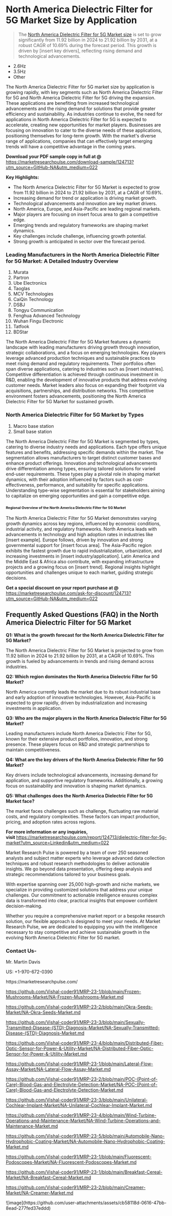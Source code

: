 <h1>North America Dielectric Filter for 5G Market&nbsp;Size by Application</h1><blockquote><p>The <a href="https://marketresearchpulse.com/download-sample/124713?utm_source=GitHub-NA&amp;utm_medium=022">North America Dielectric Filter for 5G Market size</a> is set to grow significantly from 11.92 billion in 2024 to 21.92 billion by 2031, at a robust CAGR of 10.69% during the forecast period. This growth is driven by [insert key drivers], reflecting rising demand and technological advancements.</p></blockquote><ul><li>2.6Hz<li> 3.5Hz<li> Other</li></ul><p>The North America Dielectric Filter for 5G market size by application is growing rapidly, with key segments such as North America Dielectric Filter for 5G and North America Dielectric Filter for 5G driving the expansion. These applications are benefiting from increased technological advancements and the rising demand for solutions that provide greater efficiency and sustainability. As industries continue to evolve, the need for applications in North America Dielectric Filter for 5G is expected to accelerate, creating new opportunities for market players. Businesses are focusing on innovation to cater to the diverse needs of these applications, positioning themselves for long-term growth. With the market's diverse range of applications, companies that can effectively target emerging trends will have a competitive advantage in the coming years.</p><p><strong>Download your PDF sample copy in full at @ </strong><a href="https://marketresearchpulse.com/download-sample/124713?utm_source=GitHub-NA&amp;utm_medium=022">https://marketresearchpulse.com/download-sample/124713?utm_source=GitHub-NA&amp;utm_medium=022</a></p><p><strong>Key Highlights: </strong></p><ul><li>The North America Dielectric Filter for 5G Market is expected to grow from 11.92 billion in 2024 to 21.92 billion by 2031, at a CAGR of 10.69%.</li><li>Increasing demand for trend or application is driving market growth.</li><li>Technological advancements and innovation are key market drivers.</li><li>North America, Europe, and Asia-Pacific are leading regional markets.</li><li>Major players are focusing on insert focus area to gain a competitive edge.</li><li>Emerging trends and regulatory frameworks are shaping market dynamics.</li><li>Key challenges include challenge, influencing growth potential.</li><li>Strong growth is anticipated in sector over the forecast period.</li></ul><h3>Leading Manufacturers in the North America Dielectric Filter for 5G Market: A Detailed Industry Overview</h3><ol><li>Murata</li><li>Partron</li><li>Ube Electronics</li><li>Taoglas</li><li>MCV Technologies</li><li>CaiQin Technology</li><li>DSBJ</li><li>Tongyu Communication</li><li>Fenghua Advanced Technology</li><li>Wuhan Fingu Electronic</li><li>Tatfook</li><li>BDStar</li></ol><div class="flex max-w-full flex-col flex-grow"><div class="min-h-8 text-message flex w-full flex-col items-end gap-2 whitespace-normal break-words [.text-message+&amp;]:mt-5" dir="auto" data-message-author-role="assistant" data-message-id="fd8432e4-4910-450d-b182-61b7bfb0a01f" data-message-model-slug="gpt-4o"><div class="flex w-full flex-col gap-1 empty:hidden first:pt-[3px]"><div class="markdown prose w-full break-words dark:prose-invert light"><p>The North America Dielectric Filter for 5G Market features a dynamic landscape with leading manufacturers driving growth through innovation, strategic collaborations, and a focus on emerging technologies. Key players leverage advanced production techniques and sustainable practices to meet rising demand and regulatory requirements. Their portfolios often span diverse applications, catering to industries such as [insert industries]. Competitive differentiation is achieved through continuous investment in R&amp;D, enabling the development of innovative products that address evolving customer needs. Market leaders also focus on expanding their footprint via acquisitions, partnerships, and distribution networks. This competitive environment fosters advancements, positioning the North America Dielectric Filter for 5G Market for sustained growth.</p></div></div></div></div><h3>North America Dielectric Filter for 5G Market by Types</h3><ol><li>Macro base station<li> Small base station</li></ol><div class="flex max-w-full flex-col flex-grow"><div class="min-h-8 text-message flex w-full flex-col items-end gap-2 whitespace-normal break-words [.text-message+&amp;]:mt-5" dir="auto" data-message-author-role="assistant" data-message-id="084470be-0bb7-4664-bddf-5156b4f41249" data-message-model-slug="gpt-4o-mini"><div class="flex w-full flex-col gap-1 empty:hidden first:pt-[3px]"><div class="markdown prose w-full break-words dark:prose-invert light"><p>The North America Dielectric Filter for 5G Market is segmented by types, catering to diverse industry needs and applications. Each type offers unique features and benefits, addressing specific demands within the market. The segmentation allows manufacturers to target distinct customer bases and enhance product offerings. Innovation and technological advancements drive differentiation among types, ensuring tailored solutions for varied end-user requirements. These types play a pivotal role in shaping market dynamics, with their adoption influenced by factors such as cost-effectiveness, performance, and suitability for specific applications. Understanding type-wise segmentation is essential for stakeholders aiming to capitalize on emerging opportunities and gain a competitive edge.</p></div></div></div></div><h3><span style="font-size: 11px;">Regional Overview of the North America Dielectric Filter for 5G Market</span></h3><div class="flex max-w-full flex-col flex-grow"><div class="min-h-8 text-message flex w-full flex-col items-end gap-2 whitespace-normal break-words [.text-message+&amp;]:mt-5" dir="auto" data-message-author-role="assistant" data-message-id="e9038762-ce64-4e30-91c9-9bd413514231" data-message-model-slug="gpt-4o-mini"><div class="flex w-full flex-col gap-1 empty:hidden first:pt-[3px]"><div class="markdown prose w-full break-words dark:prose-invert light"><p>The North America Dielectric Filter for 5G Market demonstrates varying growth dynamics across key regions, influenced by economic conditions, industrial activity, and regulatory frameworks. North America leads with advancements in technology and high adoption rates in industries like [insert example]. Europe follows, driven by innovation and strong governmental support for [insert focus area]. The Asia-Pacific region exhibits the fastest growth due to rapid industrialization, urbanization, and increasing investments in [insert industry/application]. Latin America and the Middle East &amp; Africa also contribute, with expanding infrastructure projects and a growing focus on [insert trend]. Regional insights highlight opportunities and challenges unique to each market, guiding strategic decisions.</p></div></div></div></div><p><strong>Get a special discount on your report purchase at @ </strong><a href="https://marketresearchpulse.com/ask-for-discount/124713?utm_source=GitHub-NA&amp;utm_medium=022">https://marketresearchpulse.com/ask-for-discount/124713?utm_source=GitHub-NA&amp;utm_medium=022</a></p><h2>Frequently Asked Questions (FAQ) in the North America Dielectric Filter for 5G Market</h2><p><strong>Q1: What is the growth forecast for the North America Dielectric Filter for 5G Market?</strong></p><p>The North America Dielectric Filter for 5G Market is projected to grow from 11.92 billion in 2024 to 21.92 billion by 2031, at a CAGR of 10.69%. This growth is fueled by advancements in trends and rising demand across industries.</p><p><strong>Q2: Which region dominates the North America Dielectric Filter for 5G Market?</strong></p><p>North America currently leads the market due to its robust industrial base and early adoption of innovative technologies. However, Asia-Pacific is expected to grow rapidly, driven by industrialization and increasing investments in application.</p><p><strong>Q3: Who are the major players in the North America Dielectric Filter for 5G Market?</strong></p><p>Leading manufacturers include North America Dielectric Filter for 5G, known for their extensive product portfolios, innovation, and strong presence. These players focus on R&amp;D and strategic partnerships to maintain competitiveness.</p><p><strong>Q4: What are the key drivers of the North America Dielectric Filter for 5G Market?</strong></p><p>Key drivers include technological advancements, increasing demand for application, and supportive regulatory frameworks. Additionally, a growing focus on sustainability and innovation is shaping market dynamics.</p><p><strong>Q5: What challenges does the North America Dielectric Filter for 5G Market face?</strong></p><p>The market faces challenges such as challenge, fluctuating raw material costs, and regulatory complexities. These factors can impact production, pricing, and adoption rates across regions.</p><p><strong>For more information or any inquiries, visit&nbsp;</strong><a href="https://marketresearchpulse.com/report/124713/dielectric-filter-for-5g-market?utm_source=Linkedin&utm_medium=022">https://marketresearchpulse.com/report/124713/dielectric-filter-for-5g-market?utm_source=Linkedin&utm_medium=022</a></p><p>Market Research Pulse is powered by a team of over 250 seasoned analysts and subject matter experts who leverage advanced data collection techniques and robust research methodologies to deliver actionable insights. We go beyond data presentation, offering deep analysis and strategic recommendations tailored to your business goals.</p><p>With expertise spanning over 25,000 high-growth and niche markets, we specialize in providing customized solutions that address your unique challenges. Our commitment to actionable intelligence ensures complex data is transformed into clear, practical insights that empower confident decision-making.</p><p>Whether you require a comprehensive market report or a bespoke research solution, our flexible approach is designed to meet your needs. At Market Research Pulse, we are dedicated to equipping you with the intelligence necessary to stay competitive and achieve sustainable growth in the evolving North America Dielectric Filter for 5G market.</p><h3><strong>Contact Us-</strong></h3><p>Mr. Martin Davis</p><p>US: +1-970-672-0390</p><p>https://marketresearchpulse.com/</p><p><a href="https://github.com/Vishal-coder91/MRP-23-1/blob/main/Frozen-Mushrooms-Market/NA-Frozen-Mushrooms-Market.md">https://github.com/Vishal-coder91/MRP-23-1/blob/main/Frozen-Mushrooms-Market/NA-Frozen-Mushrooms-Market.md</a></p><p><a href="https://github.com/Vishal-coder91/MRP-23-2/blob/main/Okra-Seeds-Market/NA-Okra-Seeds-Market.md">https://github.com/Vishal-coder91/MRP-23-2/blob/main/Okra-Seeds-Market/NA-Okra-Seeds-Market.md</a></p><p><a href="https://github.com/Vishal-coder91/MRP-23-3/blob/main/Sexually-Transmitted-Disease-(STD)-Diagnosis-Market/NA-Sexually-Transmitted-Disease-(STD)-Diagnosis-Market.md">https://github.com/Vishal-coder91/MRP-23-3/blob/main/Sexually-Transmitted-Disease-(STD)-Diagnosis-Market/NA-Sexually-Transmitted-Disease-(STD)-Diagnosis-Market.md</a></p><p><a href="https://github.com/Vishal-coder91/MRP-23-4/blob/main/Distributed-Fiber-Optic-Sensor-for-Power-&-Utility-Market/NA-Distributed-Fiber-Optic-Sensor-for-Power-&-Utility-Market.md">https://github.com/Vishal-coder91/MRP-23-4/blob/main/Distributed-Fiber-Optic-Sensor-for-Power-&-Utility-Market/NA-Distributed-Fiber-Optic-Sensor-for-Power-&-Utility-Market.md</a></p><p><a href="https://github.com/Vishal-coder91/MRP-23-1/blob/main/Lateral-Flow-Assay-Market/NA-Lateral-Flow-Assay-Market.md">https://github.com/Vishal-coder91/MRP-23-1/blob/main/Lateral-Flow-Assay-Market/NA-Lateral-Flow-Assay-Market.md</a></p><p><a href="https://github.com/Vishal-coder91/MRP-23-2/blob/main/POC-(Point-of-Care)-Blood-Gas-and-Electrolyte-Detection-Market/NA-POC-(Point-of-Care)-Blood-Gas-and-Electrolyte-Detection-Market.md">https://github.com/Vishal-coder91/MRP-23-2/blob/main/POC-(Point-of-Care)-Blood-Gas-and-Electrolyte-Detection-Market/NA-POC-(Point-of-Care)-Blood-Gas-and-Electrolyte-Detection-Market.md</a></p><p><a href="https://github.com/Vishal-coder91/MRP-23-3/blob/main/Unilateral-Cochlear-Implant-Market/NA-Unilateral-Cochlear-Implant-Market.md">https://github.com/Vishal-coder91/MRP-23-3/blob/main/Unilateral-Cochlear-Implant-Market/NA-Unilateral-Cochlear-Implant-Market.md</a></p><p><a href="https://github.com/Vishal-coder91/MRP-23-4/blob/main/Wind-Turbine-Operations-and-Maintenance-Market/NA-Wind-Turbine-Operations-and-Maintenance-Market.md">https://github.com/Vishal-coder91/MRP-23-4/blob/main/Wind-Turbine-Operations-and-Maintenance-Market/NA-Wind-Turbine-Operations-and-Maintenance-Market.md</a></p><p><a href="https://github.com/Vishal-coder91/MRP-23-5/blob/main/Automobile-Nano-Hydrophobic-Coating-Market/NA-Automobile-Nano-Hydrophobic-Coating-Market.md">https://github.com/Vishal-coder91/MRP-23-5/blob/main/Automobile-Nano-Hydrophobic-Coating-Market/NA-Automobile-Nano-Hydrophobic-Coating-Market.md</a></p><p><a href="https://github.com/Vishal-coder91/MRP-23-1/blob/main/Fluorescent-Podoscopes-Market/NA-Fluorescent-Podoscopes-Market.md">https://github.com/Vishal-coder91/MRP-23-1/blob/main/Fluorescent-Podoscopes-Market/NA-Fluorescent-Podoscopes-Market.md</a></p><p><a href="https://github.com/Vishal-coder91/MRP-23-1/blob/main/Breakfast-Cereal-Market/NA-Breakfast-Cereal-Market.md">https://github.com/Vishal-coder91/MRP-23-1/blob/main/Breakfast-Cereal-Market/NA-Breakfast-Cereal-Market.md</a></p><p><a href="https://github.com/Vishal-coder91/MRP-23-2/blob/main/Creamer-Market/NA-Creamer-Market.md">https://github.com/Vishal-coder91/MRP-23-2/blob/main/Creamer-Market/NA-Creamer-Market.md</a></p>
![image](https://github.com/user-attachments/assets/cb58118d-0616-47bb-8ead-277fed37eddd)
